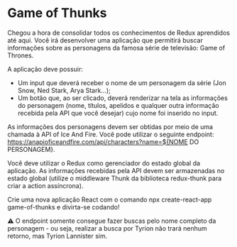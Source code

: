 # Game of Thunks

Chegou a hora de consolidar todos os conhecimentos de Redux aprendidos até aqui. Você irá desenvolver uma aplicação que permitirá buscar informações sobre as personagens da famosa série de televisão: Game of Thrones.

A aplicação deve possuir:

- Um input que deverá receber o nome de um personagem da série (Jon Snow, Ned Stark, Arya Stark…);
- Um botão que, ao ser clicado, deverá renderizar na tela as informações do personagem (nome, títulos, apelidos e qualquer outra informação recebida pela API que você desejar) cujo nome foi inserido no input.

As informações dos personagens devem ser obtidas por meio de uma chamada à API of Ice And Fire. Você pode utilizar o seguinte endpoint: https://anapioficeandfire.com/api/characters?name=${NOME DO PERSONAGEM}.

Você deve utilizar o Redux como gerenciador do estado global da aplicação. As informações recebidas pela API devem ser armazenadas no estado global (utilize o middleware Thunk da biblioteca redux-thunk para criar a action assíncrona).

Crie uma nova aplicação React com o comando npx create-react-app game-of-thunks e divirta-se codando!

⚠️ O endpoint somente consegue fazer buscas pelo nome completo da personagem - ou seja, realizar a busca por Tyrion não trará nenhum retorno, mas Tyrion Lannister sim.
